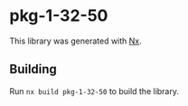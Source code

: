 # pkg-1-32-50

This library was generated with [Nx](https://nx.dev).

## Building

Run `nx build pkg-1-32-50` to build the library.
